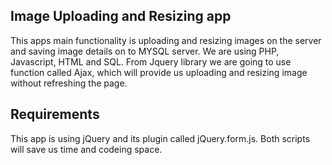 ## Image Uploading and Resizing app

This apps main functionality is uploading and resizing images on the server and saving image details on to MYSQL server. We are using PHP, Javascript, HTML and SQL.
From Jquery library we are going to use function called Ajax, which will provide us uploading and resizing image without refreshing the page.

## Requirements

This app is using jQuery and its plugin called jQuery.form.js. Both scripts will save us time and codeing space.
